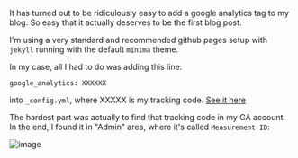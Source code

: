 It has turned out to be ridiculously easy to add a google analytics tag to my blog. So easy that it actually deserves to be the first blog post.

I'm using a very standard and recommended github pages setup with `jekyll` running with the default `minima` theme.

In my case, all I had to do was adding this line: 

```
google_analytics: XXXXXX
```

into `_config.yml`, where XXXXX is my tracking code. [See it here](https://github.com/hq9000/hq9000/blob/6164401661334373e9584e5524bd38b8400c7183/_config.yml#L28) 

The hardest part was actually to find that tracking code in my GA account. In the end, I found it in "Admin" area, where it's called `Measurement ID`:

![image](https://user-images.githubusercontent.com/21345604/112961116-bd567000-914d-11eb-90ec-4b55642bc714.png)

